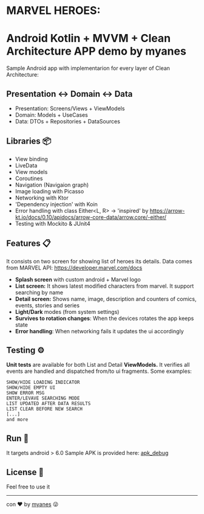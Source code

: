 # MARVEL HEROES: 
# Android Kotlin + MVVM + Clean Architecture APP demo by myanes
Sample Android app with implementarion for every layer of Clean Architecture:

## Presentation <-> Domain <-> Data
- Presentation: Screens/Views + ViewModels
- Domain: Models + UseCases
- Data: DTOs + Repositories + DataSources

## Libraries 📦
- View binding
- LiveData
- View models
- Coroutines
- Navigation (Navigaion graph)
- Image loading with Picasso
- Networking with Ktor
- 'Dependency injection' with Koin
- Error handling with class Either<L, R> -> 'inspired' by https://arrow-kt.io/docs/0.10/apidocs/arrow-core-data/arrow.core/-either/
- Testing with Mockito & JUnit4

## Features 📋

It consists on two screen for showing list of heroes its details.
Data comes from MARVEL API: https://developer.marvel.com/docs

- **Splash screen** with custom android + Marvel logo
- **List screen:** 
It shows latest modified characters from marvel.
It support searching by name
- **Detail screen:**
Shows name, image, description and counters of comics, events, stories and series
- **Light/Dark** modes (from system settings)
- **Survives to rotation changes**: When the devices rotates the app keeps state
- **Error handling**: When networking fails it updates the ui accordingly

## Testing ⚙️

**Unit tests** are available for both List and Detail **ViewModels.**
It verifies all events are handled and dispatched from/to ui fragments.
Some examples:

```
SHOW/HIDE LOADING INDICATOR
SHOW/HIDE EMPTY UI
SHOW ERROR MSG
ENTER/LEVAVE SEARCHING MODE
LIST UPDATED AFTER DATA RESULTS
LIST CLEAR BEFORE NEW SEARCH
[...]
and more
```

## Run 📲

It targets android > 6.0
Sample APK is provided here:
[apk_debug](https://github.com/myanes-dev)


## License 📄

Feel free to use it

---
con ❤️ by [myanes](https://github.com/myanes-dev) 😜
